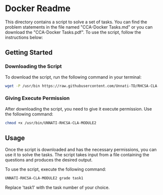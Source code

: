 # Docker Readme

This directory contains a script to solve a set of tasks. You can find the problem statements in the file named "CCA-Docker Tasks.md" or you can download the "CCA-Docker Tasks.pdf". To use the script, follow the instructions below:

## Getting Started

### Downloading the Script

To download the script, run the following command in your terminal:

```bash
wget -P /usr/bin https://raw.githubusercontent.com/Unnati-TD/RHCSA-CLA-Modules/main/Module2/UNNATI-RHCSA-CLA-MODULE2
```

### Giving Execute Permission

After downloading the script, you need to give it execute permission. Use the following command:

```bash
chmod +x /usr/bin/UNNATI-RHCSA-CLA-MODULE2
```

## Usage

Once the script is downloaded and has the necessary permissions, you can use it to solve the tasks. The script takes input from a file containing the questions and produces the desired output.

To use the script, execute the following command:

```bash
UNNATI-RHCSA-CLA-MODULE2 grade task1
```

Replace 'task1' with the task number of your choice.
